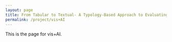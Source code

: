 ```yaml
---
layout: page
title: From Tabular to Textual- A Typology-Based Approach to Evaluating How AI Generates Data Visualizations
permalink: /project/vis+AI
---
```


This is the page for vis+AI.